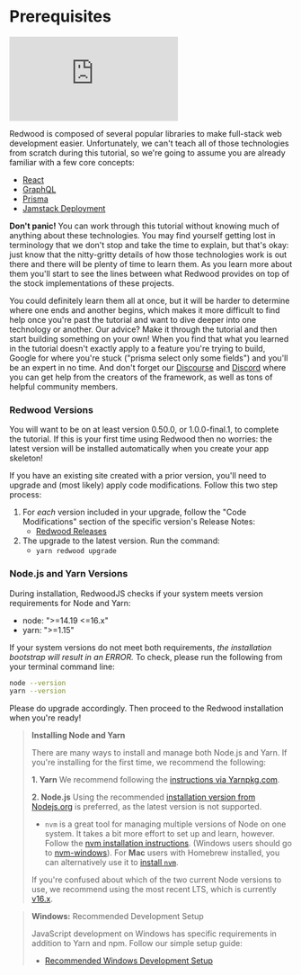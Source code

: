 # Prerequisites

<div class="video-container">
  <iframe src="https://www.youtube.com/embed/HJOzmp8oCIQ?rel=0" frameborder="0" allow="accelerometer; autoplay; encrypted-media; gyroscope; picture-in-picture; modestbranding; showinfo=0" allowfullscreen></iframe>
</div>

Redwood is composed of several popular libraries to make full-stack web development easier. Unfortunately, we can't teach all of those technologies from scratch during this tutorial, so we're going to assume you are already familiar with a few core concepts:

- [React](https://reactjs.org/)
- [GraphQL](https://graphql.org/)
- [Prisma](https://prisma.io/)
- [Jamstack Deployment](https://jamstack.org/)

**Don't panic!** You can work through this tutorial without knowing much of anything about these technologies. You may find yourself getting lost in terminology that we don't stop and take the time to explain, but that's okay: just know that the nitty-gritty details of how those technologies work is out there and there will be plenty of time to learn them. As you learn more about them you'll start to see the lines between what Redwood provides on top of the stock implementations of these projects.

You could definitely learn them all at once, but it will be harder to determine where one ends and another begins, which makes it more difficult to find help once you're past the tutorial and want to dive deeper into one technology or another. Our advice? Make it through the tutorial and then start building something on your own! When you find that what you learned in the tutorial doesn't exactly apply to a feature you're trying to build, Google for where you're stuck ("prisma select only some fields") and you'll be an expert in no time. And don't forget our [Discourse](https://community.redwoodjs.com/) and [Discord](https://discord.gg/jjSYEQd) where you can get help from the creators of the framework, as well as tons of helpful community members.

### Redwood Versions

You will want to be on at least version 0.50.0, or 1.0.0-final.1, to complete the tutorial. If this is your first time using Redwood then no worries: the latest version will be installed automatically when you create your app skeleton!

If you have an existing site created with a prior version, you'll need to upgrade and (most likely) apply code modifications. Follow this two step process:

1. For _each_ version included in your upgrade, follow the "Code Modifications" section of the specific version's Release Notes:
   - [Redwood Releases](https://github.com/redwoodjs/redwood/releases)
2. The upgrade to the latest version. Run the command:
   - `yarn redwood upgrade`

### Node.js and Yarn Versions

During installation, RedwoodJS checks if your system meets version requirements for Node and Yarn:

- node: ">=14.19 <=16.x"
- yarn: ">=1.15"

If your system versions do not meet both requirements, _the installation bootstrap will result in an ERROR._ To check, please run the following from your terminal command line:

```bash
node --version
yarn --version
```

Please do upgrade accordingly. Then proceed to the Redwood installation when you're ready!

> **Installing Node and Yarn**
>
> There are many ways to install and manage both Node.js and Yarn. If you're installing for the first time, we recommend the following:
>
> **1. Yarn**
> We recommend following the [instructions via Yarnpkg.com](https://classic.yarnpkg.com/en/docs/install/).
>
> **2. Node.js**
> Using the recommended [installation version from Nodejs.org](https://nodejs.org/en/) is preferred, as the latest version is not supported.
>
> - `nvm` is a great tool for managing multiple versions of Node on one system. It takes a bit more effort to set up and learn, however. Follow the [nvm installation instructions](https://github.com/nvm-sh/nvm#installing-and-updating). (Windows users should go to [nvm-windows](https://github.com/coreybutler/nvm-windows/releases)). For **Mac** users with Homebrew installed, you can alternatively use it to [install `nvm`](https://formulae.brew.sh/formula/nvm).
>
> If you're confused about which of the two current Node versions to use, we recommend using the most recent LTS, which is currently [v16.x](https://nodejs.org/download/release/latest-gallium/).

> **Windows:** Recommended Development Setup
>
> JavaScript development on Windows has specific requirements in addition to Yarn and npm. Follow our simple setup guide:
>
> - [Recommended Windows Development Setup](../../how-to/windows-development-setup.md)
